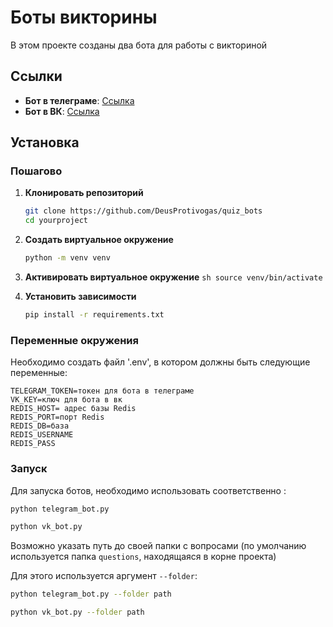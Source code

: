 # Боты викторины

В этом проекте созданы два бота для работы с викториной

## Ссылки

- **Бот в телеграме**: [Ссылка](https://t.me/quizbotpleasebot)
- **Бот в ВК**: [Ссылка](https://vk.com/im?sel=-226432288)

## Установка

### Пошагово

1. **Клонировать репозиторий**

    ```sh
    git clone https://github.com/DeusProtivogas/quiz_bots
    cd yourproject
    ```

2. **Создать виртуальное окружение**
    ```sh
    python -m venv venv
    ```

3. **Активировать виртуальное окружение**
        ```sh
        source venv/bin/activate
        ```

4. **Установить зависимости**

    ```sh
    pip install -r requirements.txt
    ```

### Переменные окружения

Необходимо создать файл '.env', в котором должны быть следующие переменные:
```
TELEGRAM_TOKEN=токен для бота в телеграме
VK_KEY=ключ для бота в вк
REDIS_HOST= адрес базы Redis
REDIS_PORT=порт Redis
REDIS_DB=база
REDIS_USERNAME
REDIS_PASS
```


### Запуск
Для запуска ботов, необходимо использовать соответственно :


```sh
python telegram_bot.py
``` 
```sh
python vk_bot.py
``` 

Возможно указать путь до своей папки с вопросами (по умолчанию используется папка `questions`, находящаяся в корне проекта)

Для этого используется аргумент `--folder`:

```sh
python telegram_bot.py --folder path
``` 
```sh
python vk_bot.py --folder path
``` 